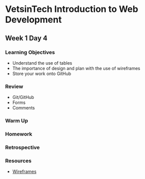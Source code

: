 # VetsinTech Introduction to Web Development

## Week 1 Day 4

### Learning Objectives

- Understand the use of tables
- The importance of design and plan with the use of wireframes
- Store your work onto GitHub

### Review

- Git/GitHub
- Forms
- Comments

### Warm Up

### Homework

### Retrospective

### Resources

- [Wireframes](https://www.orbitmedia.com/blog/7-reasons-to-wireframe/)
